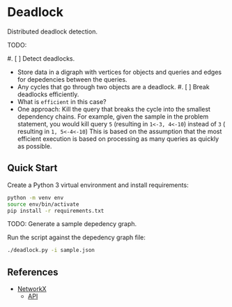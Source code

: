 # Deadlock

Distributed deadlock detection.

TODO:

#. [ ] Detect deadlocks.
  * Store data in a digraph with vertices for objects and queries and edges for
    depedencies between the queries.
  * Any cycles that go through two objects are a deadlock.
#. [ ] Break deadlocks efficiently.
  * What is `efficient` in this case?
  * One approach: Kill the query that breaks the cycle into the smallest
    dependency chains. For example, given the sample in the problem statement,
    you would kill query `5` (resulting in `1<-3, 4<-10`) instead of `3` (
    resulting in `1, 5<-4<-10`) This is based on the assumption that the most
    efficient execution is based on processing as many queries as quickly as
    possible.

## Quick Start

Create a Python 3 virtual environment and install requirements:

```bash
python -m venv env
source env/bin/activate
pip install -r requirements.txt
```

TODO: Generate a sample depedency graph.

Run the script against the depedency graph file:

```bash
./deadlock.py -i sample.json
```

## References

* [NetworkX](https://networkx.org/)
  * [API](https://networkx.org/documentation/stable/reference/index.html)
